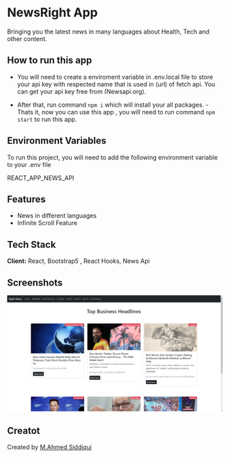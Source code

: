 # NewsRight App

Bringing you the latest news in many languages about Health, Tech and  other content.



## How to run this app

- You will need to create a enviroment variable in .env.local file to store your api key with respected name that is used in (url) of fetch api. You can get your api key free from (Newsapi.org).

- After that, run command `npm i` which will install your all packages.
-Thats it, now you can use this app , you will need to run command `npm start` to run this app.





## Environment Variables

To run this project, you will need to add the following environment variable to your .env file

REACT_APP_NEWS_API


## Features

- News in different languages
- Infinite Scroll Feature


## Tech Stack

**Client:** React, Bootstrap5 , React Hooks, News Api





## Screenshots

![App Screenshot](screenShot/img1.png)


## Creatot

 Created by [M.Ahmed Siddiqui](https://github.com/MAhmedSid)

